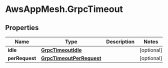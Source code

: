# AwsAppMesh.GrpcTimeout

## Properties

Name | Type | Description | Notes
------------ | ------------- | ------------- | -------------
**idle** | [**GrpcTimeoutIdle**](GrpcTimeoutIdle.md) |  | [optional] 
**perRequest** | [**GrpcTimeoutPerRequest**](GrpcTimeoutPerRequest.md) |  | [optional] 



